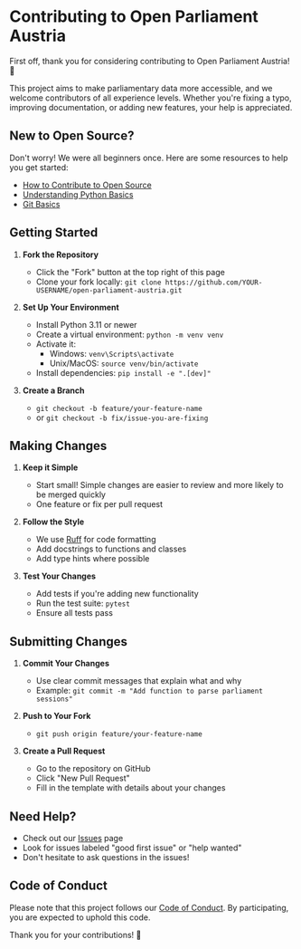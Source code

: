 # Contributing to Open Parliament Austria

First off, thank you for considering contributing to Open Parliament Austria! 🎉 

This project aims to make parliamentary data more accessible, and we welcome contributors of all experience levels. Whether you're fixing a typo, improving documentation, or adding new features, your help is appreciated.

## New to Open Source?

Don't worry! We were all beginners once. Here are some resources to help you get started:
- [How to Contribute to Open Source](https://opensource.guide/how-to-contribute/)
- [Understanding Python Basics](https://docs.python.org/3/tutorial/)
- [Git Basics](https://git-scm.com/book/en/v2/Getting-Started-Git-Basics)

## Getting Started

1. **Fork the Repository**
   - Click the "Fork" button at the top right of this page
   - Clone your fork locally: `git clone https://github.com/YOUR-USERNAME/open-parliament-austria.git`

2. **Set Up Your Environment**
   - Install Python 3.11 or newer
   - Create a virtual environment: `python -m venv venv`
   - Activate it: 
     - Windows: `venv\Scripts\activate`
     - Unix/MacOS: `source venv/bin/activate`
   - Install dependencies: `pip install -e ".[dev]"`

3. **Create a Branch**
   - `git checkout -b feature/your-feature-name`
   - or `git checkout -b fix/issue-you-are-fixing`

## Making Changes

1. **Keep it Simple**
   - Start small! Simple changes are easier to review and more likely to be merged quickly
   - One feature or fix per pull request

2. **Follow the Style**
   - We use [Ruff](https://docs.astral.sh/ruff/) for code formatting
   - Add docstrings to functions and classes
   - Add type hints where possible

3. **Test Your Changes**
   - Add tests if you're adding new functionality
   - Run the test suite: `pytest`
   - Ensure all tests pass

## Submitting Changes

1. **Commit Your Changes**
   - Use clear commit messages that explain what and why
   - Example: `git commit -m "Add function to parse parliament sessions"`

2. **Push to Your Fork**
   - `git push origin feature/your-feature-name`

3. **Create a Pull Request**
   - Go to the repository on GitHub
   - Click "New Pull Request"
   - Fill in the template with details about your changes

## Need Help?

- Check out our [Issues](https://github.com/your-org/open-parliament-austria/issues) page
- Look for issues labeled "good first issue" or "help wanted"
- Don't hesitate to ask questions in the issues!

## Code of Conduct

Please note that this project follows our [Code of Conduct](CODE_OF_CONDUCT.md). By participating, you are expected to uphold this code.

Thank you for your contributions! 🙏